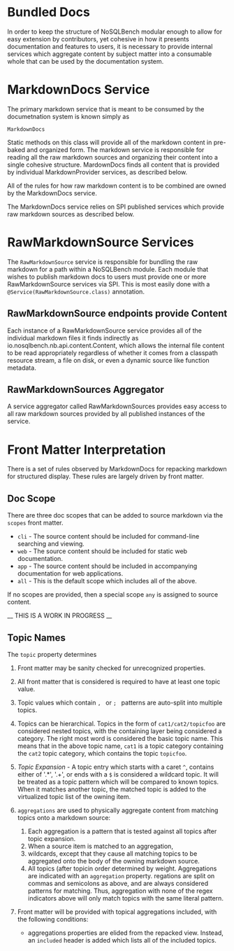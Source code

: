 # Bundled Docs

In order to keep the structure of NoSQLBench modular enough to allow for easy extension by contributors, yet cohesive in
how it presents documentation and features to users, it is necessary to provide internal services which aggregate
content by subject matter into a consumable whole that can be used by the documentation system.

# MarkdownDocs Service

The primary markdown service that is meant to be consumed by the documetnation system is known simply as

    MarkdownDocs

Static methods on this class will provide all of the markdown content in pre-baked and organized form. The markdown
service is responsible for reading all the raw markdown sources and organizing their content into a single cohesive
structure. MardownDocs finds all content that is provided by individual MarkdownProvider services, as described below.

All of the rules for how raw markdown content is to be combined are owned by the MarkdownDocs service.

The MarkdownDocs service relies on SPI published services which provide raw markdown sources as described below.

# RawMarkdownSource Services

The `RawMarkdownSource` service is responsible for bundling the raw markdown for a path within a NoSQLBench module. Each
module that wishes to publish markdown docs to users must provide one or more RawMarkdownSource services via SPI. This
is most easily done with a `@Service(RawMarkdownSource.class)` annotation.

## RawMarkdownSource endpoints provide Content

Each instance of a RawMarkdownSource service provides all of the individual markdown files it finds indirectly as
io.nosqlbench.nb.api.content.Content, which allows the internal file content to be read appropriately regardless of
whether it comes from a classpath resource stream, a file on disk, or even a dynamic source like function metadata.

## RawMarkdownSources Aggregator

A service aggregator called RawMarkdownSources provides easy access to all raw markdown sources provided by all
published instances of the service.

# Front Matter Interpretation

There is a set of rules observed by MarkdownDocs for repacking markdown for structured display. These rules are largely
driven by front matter.

## Doc Scope

There are three doc scopes that can be added to source markdown via the `scopes` front matter.

* `cli` - The source content should be included for command-line searching and viewing.
* `web` - The source content should be included for static web documentation.
* `app` - The source content should be included in accompanying documentation for web applications.
* `all` - This is the default scope which includes all of the above.

If no scopes are provided, then a special scope `any` is assigned to source content.

__ THIS IS A WORK IN PROGRESS __

## Topic Names

The `topic` property determines

1. Front matter may be sanity checked for unrecognized properties.
2. All front matter that is considered is required to have at least one topic value.
3. Topic values which contain `, ` or `; ` patterns are auto-split into multiple topics.
4. Topics can be hierarchical. Topics in the form of `cat1/cat2/topicfoo` are considered nested topics, with the
   containing layer being considered a category. The right most word is considered the basic topic name. This means that
   in the above topic name, `cat1` is a topic category containing the `cat2` topic category, which contains the topic
   `topicfoo`.
5. *Topic Expansion* - A topic entry which starts with a caret `^`, contains either of '.*', '.+', or ends with a `$` is
   considered a wildcard topic. It will be treated as a topic pattern which will be compared to known topics. When it
   matches another topic, the matched topic is added to the virtualized topic list of the owning item.
6. `aggregations` are used to physically aggregate content from matching topics onto a markdown source:
   1. Each aggregation is a pattern that is tested against all topics after topic expansion.
   2. When a source item is matched to an aggregation,
   3. wildcards, except that they
      cause all matching topics to be aggregated onto the body of the owning markdown source.
   4. All topics (after topicin order determined by weight. Aggregations are indicated with an `aggregation` property.
   regations are split on commas and semicolons as above, and are always considered patterns for matching. Thus,
   aggregation with none of the regex indicators above will only match topics with the same literal pattern.

7. Front matter will be provided with topical aggregations included, with the following conditions:
   * aggregations properties are elided from the repacked view. Instead, an `included` header is added which lists all
     of the included topics.




